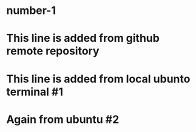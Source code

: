 # number-1


# This line is added from github remote repository


# This line is added from local ubunto terminal #1

# Again from ubuntu #2 
